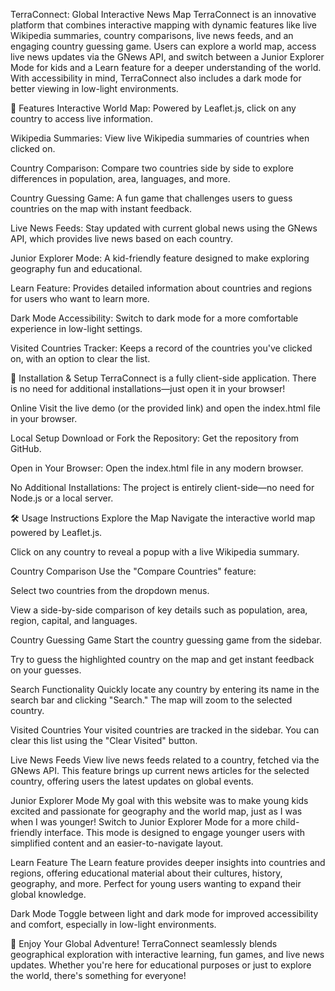 TerraConnect: Global Interactive News Map
TerraConnect is an innovative platform that combines interactive mapping with dynamic features like live Wikipedia summaries, country comparisons, live news feeds, and an engaging country guessing game. Users can explore a world map, access live news updates via the GNews API, and switch between a Junior Explorer Mode for kids and a Learn feature for a deeper understanding of the world. With accessibility in mind, TerraConnect also includes a dark mode for better viewing in low-light environments.

🚀 Features
Interactive World Map: Powered by Leaflet.js, click on any country to access live information.

Wikipedia Summaries: View live Wikipedia summaries of countries when clicked on.

Country Comparison: Compare two countries side by side to explore differences in population, area, languages, and more.

Country Guessing Game: A fun game that challenges users to guess countries on the map with instant feedback.

Live News Feeds: Stay updated with current global news using the GNews API, which provides live news based on each country.

Junior Explorer Mode: A kid-friendly feature designed to make exploring geography fun and educational.

Learn Feature: Provides detailed information about countries and regions for users who want to learn more.

Dark Mode Accessibility: Switch to dark mode for a more comfortable experience in low-light settings.

Visited Countries Tracker: Keeps a record of the countries you've clicked on, with an option to clear the list.

🚀 Installation & Setup
TerraConnect is a fully client-side application. There is no need for additional installations—just open it in your browser!

Online
Visit the live demo (or the provided link) and open the index.html file in your browser.

Local Setup
Download or Fork the Repository: Get the repository from GitHub.

Open in Your Browser: Open the index.html file in any modern browser.

No Additional Installations: The project is entirely client-side—no need for Node.js or a local server.

🛠️ Usage Instructions
Explore the Map
Navigate the interactive world map powered by Leaflet.js.

Click on any country to reveal a popup with a live Wikipedia summary.

Country Comparison
Use the "Compare Countries" feature:

Select two countries from the dropdown menus.

View a side-by-side comparison of key details such as population, area, region, capital, and languages.

Country Guessing Game
Start the country guessing game from the sidebar.

Try to guess the highlighted country on the map and get instant feedback on your guesses.

Search Functionality
Quickly locate any country by entering its name in the search bar and clicking "Search." The map will zoom to the selected country.

Visited Countries
Your visited countries are tracked in the sidebar. You can clear this list using the "Clear Visited" button.

Live News Feeds
View live news feeds related to a country, fetched via the GNews API. This feature brings up current news articles for the selected country, offering users the latest updates on global events.

Junior Explorer Mode
My goal with this website was to make young kids excited and passionate for geography and the world map, just as I was when I was younger! Switch to Junior Explorer Mode for a more child-friendly interface. This mode is designed to engage younger users with simplified content and an easier-to-navigate layout.

Learn Feature
The Learn feature provides deeper insights into countries and regions, offering educational material about their cultures, history, geography, and more. Perfect for young users wanting to expand their global knowledge.

Dark Mode
Toggle between light and dark mode for improved accessibility and comfort, especially in low-light environments.

🎉 Enjoy Your Global Adventure!
TerraConnect seamlessly blends geographical exploration with interactive learning, fun games, and live news updates. Whether you're here for educational purposes or just to explore the world, there's something for everyone!

